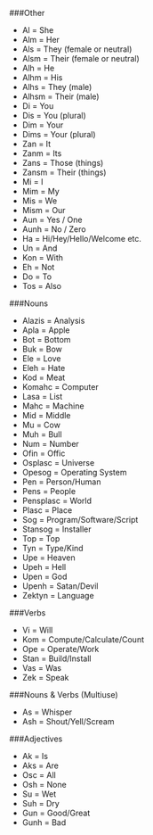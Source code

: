 ###Other
* Al = She
* Alm = Her
* Als = They (female or neutral)
* Alsm = Their (female or neutral)
* Alh = He
* Alhm = His
* Alhs = They (male)
* Alhsm = Their (male)
* Di = You
* Dis = You (plural)
* Dim = Your
* Dims = Your (plural)
* Zan = It
* Zanm = Its
* Zans = Those (things)
* Zansm = Their (things)
* Mi = I
* Mim = My
* Mis = We
* Mism = Our
* Aun = Yes / One
* Aunh = No / Zero
* Ha = Hi/Hey/Hello/Welcome etc.
* Un = And
* Kon = With
* Eh = Not
* Do = To
* Tos = Also

###Nouns
* Alazis = Analysis
* Apla = Apple
* Bot = Bottom
* Buk = Bow
* Ele = Love
* Eleh = Hate
* Kod = Meat
* Komahc = Computer
* Lasa = List
* Mahc = Machine
* Mid = Middle
* Mu = Cow
* Muh = Bull
* Num = Number
* Ofin = Offic
* Osplasc = Universe
* Opesog = Operating System
* Pen = Person/Human
* Pens = People
* Pensplasc = World
* Plasc = Place
* Sog = Program/Software/Script
* Stansog = Installer
* Top = Top
* Tyn = Type/Kind
* Upe = Heaven
* Upeh = Hell
* Upen = God
* Upenh = Satan/Devil
* Zektyn = Language

###Verbs
* Vi = Will
* Kom = Compute/Calculate/Count
* Ope = Operate/Work
* Stan = Build/Install
* Vas = Was
* Zek = Speak

###Nouns & Verbs (Multiuse)
* As = Whisper
* Ash = Shout/Yell/Scream

###Adjectives
* Ak = Is
* Aks = Are
* Osc = All
* Osh = None
* Su = Wet
* Suh = Dry
* Gun = Good/Great
* Gunh = Bad
